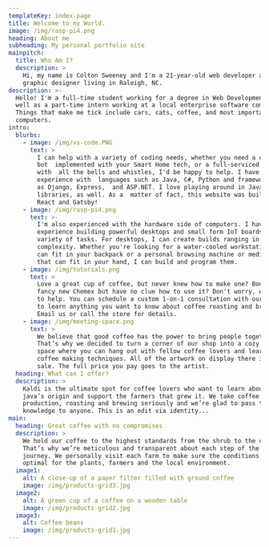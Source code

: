 ```yaml
---
templateKey: index-page
title: Welcome to my World.
image: /img/rasp-pi4.png
heading: About me
subheading: My personal portfolio site
mainpitch:
  title: Who Am I?
  description: >
    Hi, my name is Colton Sweeney and I'm a 21-year-old web developer and
    graphic designer living in Raleigh, NC. 
description: >-
  Hello! I'm a full-time student working for a degree in Web Development, as
  well as a part-time intern working at a local enterprise software company.
  Things that make me tick include cars, cats, coffee, and most importantly --
  computers.
intro:
  blurbs:
    - image: /img/vs-code.PNG
      text: >
        I can help with a variety of coding needs, whether you need a custom
        bot  implemented with your Smart Home tech, or a full-serviced website
        with  all the bells and whistles, I'd be happy to help. I have
        experience with  languages such as Java, C#, Python and frameworks such
        as Django, Express,  and ASP.NET. I love playing around in JavaScript
        libraries, as well. As a  matter of fact, this website was built using
        React and Gatsby! 
    - image: /img/rasp-pi4.png
      text: >-
        I'm also experienced with the hardware side of computers. I have
        experience building powerful desktops and small form IoT boards for a
        variety of tasks. For desktops, I can create builds ranging in size and
        complexity. Whether you're looking for a water-cooled workstation that
        can fit in your backpack or a personal browsing machine or media server
        that can fit in your hand, I can build and program them.
    - image: /img/tutorials.png
      text: >
        Love a great cup of coffee, but never knew how to make one? Bought a
        fancy new Chemex but have no clue how to use it? Don't worry, we’re here
        to help. You can schedule a custom 1-on-1 consultation with our baristas
        to learn anything you want to know about coffee roasting and brewing.
        Email us or call the store for details.
    - image: /img/meeting-space.png
      text: >
        We believe that good coffee has the power to bring people together.
        That’s why we decided to turn a corner of our shop into a cozy meeting
        space where you can hang out with fellow coffee lovers and learn about
        coffee making techniques. All of the artwork on display there is for
        sale. The full price you pay goes to the artist.
  heading: What can I offer?
  description: >
    Kaldi is the ultimate spot for coffee lovers who want to learn about their
    java’s origin and support the farmers that grew it. We take coffee
    production, roasting and brewing seriously and we’re glad to pass that
    knowledge to anyone. This is an edit via identity...
main:
  heading: Great coffee with no compromises
  description: >
    We hold our coffee to the highest standards from the shrub to the cup.
    That’s why we’re meticulous and transparent about each step of the coffee’s
    journey. We personally visit each farm to make sure the conditions are
    optimal for the plants, farmers and the local environment.
  image1:
    alt: A close-up of a paper filter filled with ground coffee
    image: /img/products-grid3.jpg
  image2:
    alt: A green cup of a coffee on a wooden table
    image: /img/products-grid2.jpg
  image3:
    alt: Coffee beans
    image: /img/products-grid1.jpg
---
```


